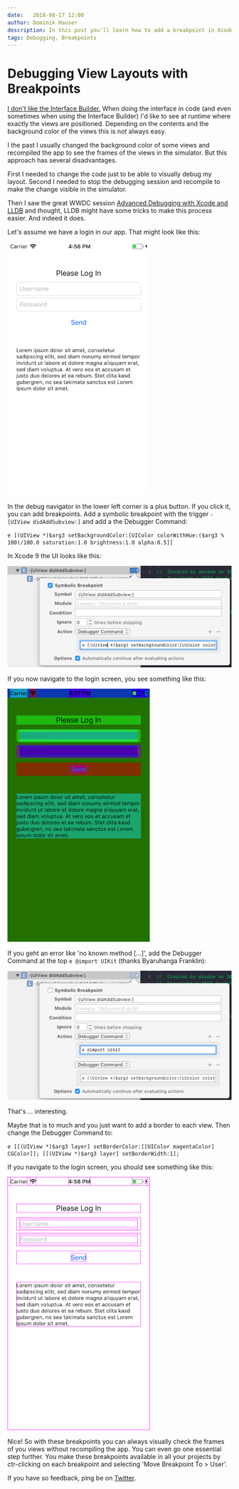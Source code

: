 ```yaml
---
date:   2018-08-17 12:00
author: Dominik Hauser
description: In this post you'll learn how to add a breakpoint in Xcode that adds a border to each subview in a view.
tags: Debugging, Breakpoints
---
```


# Debugging View Layouts with Breakpoints

[I don't like the Interface Builder.](/posts/why-i-still-dont-like-the-interface-builder) When doing the interface in code (and even sometimes when using the Interface Builder) I'd like to see at runtime where exactly the views are positioned. Depending on the contents and the background color of the views this is not always easy.

I the past I usually changed the background color of some views and recompiled the app to see the frames of the views in the simulator. But this approach has several disadvantages.

First I needed to change the code just to be able to visually debug my layout. Second I needed to stop the debugging session and recompile to make the change visible in the simulator.

Then I saw the great WWDC session [Advanced Debugging with Xcode and LLDB](https://developer.apple.com/videos/play/wwdc2018/412/) and thought, LLDB might have some tricks to make this process easier. And indeed it does.

Let's assume we have a login in our app. That might look like this:

![Login screen](../../assets/2018-08-17/01.png)

In the debug navigator in the lower left corner is a plus button. If you click it, you can add breakpoints. Add a symbolic breakpoint with the trigger `-[UIView didAddSubview:]` and add a the Debugger Command:

```objc
e [(UIView *)$arg3 setBackgroundColor:[UIColor colorWithHue:($arg3 % 100)/100.0 saturation:1.0 brightness:1.0 alpha:0.5]]
```

In Xcode 9 the UI looks like this:

![Adding breakpoint in Xcode](../../assets/2018-08-17/02.png)

If you now navigate to the login screen, you see something like this:

![Colorful debug screen](../../assets/2018-08-17/03.png)

If you geht an error like 'no known method […]', add the Debugger Command at the top `e @import UIKit` (thanks Byaruhanga Franklin):

![Import UIKit](../../assets/2018-08-17/04.png)

That's ... interesting.

Maybe that is to much and you just want to add a border to each view. Then change the Debugger Command to:

```objc
e [[(UIView *)$arg3 layer] setBorderColor:[[UIColor magentaColor] CGColor]]; [[(UIView *)$arg3 layer] setBorderWidth:1];
```

If you navigate to the login screen, you should see something like this:

![Debug screen with borders](../../assets/2018-08-17/05.png)

Nice! So with these breakpoints you can always visually check the frames of you views without recompiling the app. You can even go one essential step further. You make these breakpoints available in all your projects by ctr-clicking on each breakpoint and selecting 'Move Breakpoint To > User'.

If you have so feedback, ping be on [Twitter](https://twitter.com/dasdom).
